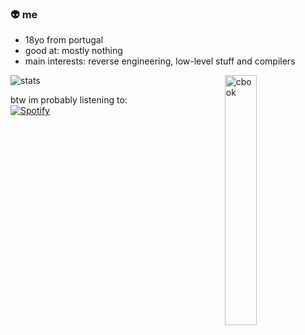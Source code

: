 ### 👽 me

- 18yo from portugal <br>
- good at: mostly nothing <br>
- main interests: reverse engineering, low-level stuff and compilers<br>

![stats](https://github-readme-stats.vercel.app/api?username=robyzzz&show_icons=true&theme=dark&include_all_commits=true&count_private=true&hide=stars,issues)
<img width="32%" align="right" alt="cbook" src="https://c.tenor.com/NYrgLNGuy7YAAAAC/the-c-programming-language-uncle-dane.gif"/>

btw im probably listening to:
&nbsp; <br> [![Spotify](https://novatorem-robyzzz.vercel.app/api/spotify?background_color=0d1117&border_color=ffffff)](https://open.spotify.com/user/aw.roby)

